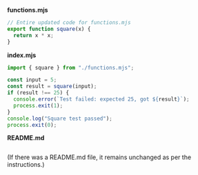 **functions.mjs**

```js
// Entire updated code for functions.mjs
export function square(x) {
  return x * x;
}
```

**index.mjs**

```js
import { square } from "./functions.mjs";

const input = 5;
const result = square(input);
if (result !== 25) {
  console.error(`Test failed: expected 25, got ${result}`);
  process.exit(1);
}
console.log("Square test passed");
process.exit(0);
```

**README.md**

```md
```

(If there was a README.md file, it remains unchanged as per the instructions.)